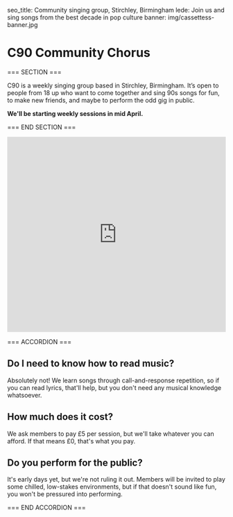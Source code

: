 seo_title: Community singing group, Stirchley, Birmingham
lede: Join us and sing songs from the best decade in pop culture
banner: img/cassettess-banner.jpg

# C90 Community Chorus

=== SECTION ===

C90 is a weekly singing group based in Stirchley, Birmingham. It’s open to people from 18 up who want to come together and sing 90s songs for fun, to make new friends, and maybe to perform the odd gig in public.

**We'll be starting weekly sessions in mid April.**

=== END SECTION ===

<iframe src="https://www.google.com/maps/embed?pb=!1m18!1m12!1m3!1d2432.902043694736!2d-1.9117724878748166!3d52.42657257192022!2m3!1f0!2f0!3f0!3m2!1i1024!2i768!4f13.1!3m3!1m2!1s0x4870be9e9359a543%3A0xab481b99b2a48002!2sThe%20Hub%20Hazelwell!5e0!3m2!1sen!2suk!4v1741874121828!5m2!1sen!2suk" width="100%" height="450" frameborder="0" loading="lazy" referrerpolicy="no-referrer-when-downgrade" class="rounded shadow-lg margin-bottom-5"></iframe>

=== ACCORDION ===

## Do I need to know how to read music?

Absolutely not! We learn songs through call-and-response repetition, so if you can read lyrics, that'll help, but you don't need any musical knowledge whatsoever.

## How much does it cost?

We ask members to pay £5 per session, but we'll take whatever you can afford. If that means £0, that's what you pay.

## Do you perform for the public?

It's early days yet, but we're not ruling it out. Members will be invited to play some chilled, low-stakes environments, but if that doesn't sound like fun, you won't be pressured into performing.

=== END ACCORDION ===
